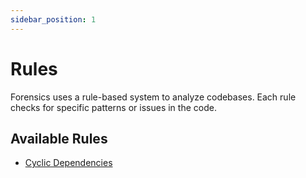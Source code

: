 ```yaml
---
sidebar_position: 1
---
```


# Rules

Forensics uses a rule-based system to analyze codebases. Each rule checks for specific patterns or issues in the code.

## Available Rules

- [Cyclic Dependencies](/docs/project/utils/rules/cyclic-dependencies)
